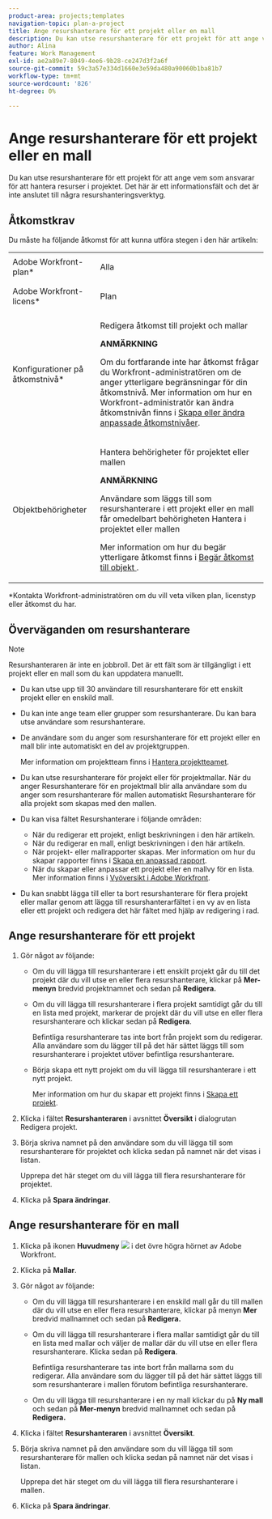 ```yaml
---
product-area: projects;templates
navigation-topic: plan-a-project
title: Ange resurshanterare för ett projekt eller en mall
description: Du kan utse resurshanterare för ett projekt för att ange vem som ansvarar för att hantera resurser i projektet.
author: Alina
feature: Work Management
exl-id: ae2a89e7-8049-4ee6-9b28-ce247d3f2a6f
source-git-commit: 59c3a57e334d1660e3e59da480a90060b1ba81b7
workflow-type: tm+mt
source-wordcount: '826'
ht-degree: 0%

---
```


# Ange resurshanterare för ett projekt eller en mall

<!--
<p This article might have to be deleted when the Resource Manager field/ requirement will be forever removed from the system; right now it's still a requirement for Scheduler - January 2023/p>
-->

<!-- remove Prod and Prev references with Prod release - Jan 2023-->

Du kan utse resurshanterare för ett projekt för att ange vem som ansvarar för att hantera resurser i projektet. Det här är ett informationsfält och det är inte anslutet till några resurshanteringsverktyg.

<!-- drafted for res scheduling deprecation blurb for preview release
Designating Resource Managers for a project is a prerequisite for using the Scheduling tools in Adobe Workfront, in the Production environment.
  
>[!CAUTION]  
>  
>  
> <span class="preview">Some of the information in this article refers to the Adobe Workfront's Scheduling tools. The Scheduling areas have been removed from the Preview environment and will be removed from the Production environment in **January 2023**. </span>  
> <span class="preview"> Instead, you can schedule resources in the Workload Balancer. </span>  
>  
>* <span class="preview"> For information about scheduling resources using the Workload Balancer, see the section [The Workload Balancer](../../../resource-mgmt/workload-balancer/workload-balancer.md).</span>  
>  
>* <span class="preview"> For more information about the deprecation and removal of the Scheduling tools, see [Deprecation of Resource Scheduling tools in Adobe Workfront](../../../resource-mgmt/resource-mgmt-overview/deprecate-resource-scheduling.md).</span> 
-->

## Åtkomstkrav

<!--drafted for P&P:

<table style="table-layout:auto"> 
 <col> 
 <col> 
 <tbody> 
  <tr> 
   <td role="rowheader">Adobe Workfront plan*</td> 
   <td> <p>Any</p> </td> 
  </tr> 
  <tr> 
   <td role="rowheader">Adobe Workfront license*</td> 
   <td> <p>Current license: Standard </p> 
   Or
   <p>Legacy license: Plan </p>
   </td> 
  </tr> 
  <tr> 
   <td role="rowheader">Access level configurations*</td> 
   <td> <p>Edit access to Projects and Templates</p> <p><b>NOTE</b> 
   
   If you still don't have access, ask your Workfront administrator if they set additional restrictions in your access level. For information on how a Workfront administrator can modify your access level, see <a href="../../../administration-and-setup/add-users/configure-and-grant-access/create-modify-access-levels.md" class="MCXref xref">Create or modify custom access levels</a>.</p> </td> 
  </tr> 
  <tr> 
   <td role="rowheader">Object permissions</td> 
   <td> <p>Manage permissions on the project or template</p> 
   
   <p><b>NOTE</b>
   
   Users who are added as Resource Managers to a project or a template immediately gain Manage permissions on the project or the template</p> <p>For information on requesting additional access, see <a href="../../../workfront-basics/grant-and-request-access-to-objects/request-access.md" class="MCXref xref">Request access to objects </a>.</p> </td> 
  </tr> 
 </tbody> 
</table>
-->

Du måste ha följande åtkomst för att kunna utföra stegen i den här artikeln:

<table style="table-layout:auto"> 
 <col> 
 <col> 
 <tbody> 
  <tr> 
   <td role="rowheader">Adobe Workfront-plan*</td> 
   <td> <p>Alla</p> </td> 
  </tr> 
  <tr> 
   <td role="rowheader">Adobe Workfront-licens*</td> 
   <td> <p>Plan </p> </td> 
  </tr> 
  <tr> 
   <td role="rowheader">Konfigurationer på åtkomstnivå*</td> 
   <td> <p>Redigera åtkomst till projekt och mallar</p> <p><b>ANMÄRKNING</b>

Om du fortfarande inte har åtkomst frågar du Workfront-administratören om de anger ytterligare begränsningar för din åtkomstnivå. Mer information om hur en Workfront-administratör kan ändra åtkomstnivån finns i <a href="../../../administration-and-setup/add-users/configure-and-grant-access/create-modify-access-levels.md" class="MCXref xref">Skapa eller ändra anpassade åtkomstnivåer</a>.</p> </td>
</tr> 
  <tr> 
   <td role="rowheader">Objektbehörigheter</td> 
   <td> <p>Hantera behörigheter för projektet eller mallen</p>

<p><b>ANMÄRKNING</b>

Användare som läggs till som resurshanterare i ett projekt eller en mall får omedelbart behörigheten Hantera i projektet eller mallen</p> <p>Mer information om hur du begär ytterligare åtkomst finns i <a href="../../../workfront-basics/grant-and-request-access-to-objects/request-access.md" class="MCXref xref">Begär åtkomst till objekt </a>.</p> </td>
</tr> 
 </tbody> 
</table>

*Kontakta Workfront-administratören om du vill veta vilken plan, licenstyp eller åtkomst du har.

## Överväganden om resurshanterare

>[!NOTE]
>
>Resurshanteraren är inte en jobbroll. Det är ett fält som är tillgängligt i ett projekt eller en mall som du kan uppdatera manuellt.

* Du kan utse upp till 30 användare till resurshanterare för ett enskilt projekt eller en enskild mall.

<!--
* In the Production environment,designating Resource Managers on projects is a prerequisite to allowing users to schedule resources for work on the project when using the Scheduling tools.

  For information about resource scheduling, see [Resource Scheduling](../../../resource-mgmt/resource-scheduling/resource-scheduling-overview.md). 

  <span class="preview">Scheduling tools have been removed from the Preview environment.</span>

* Designating Resource Managers on projects is not a prerequisite to allowing users to schedule resources for work using the Workload Balancer.

  For information about the Workload Balancer, see [Workload Balancer overview](../../../resource-mgmt/workload-balancer/overview-workload-balancer.md). 

 -->

* Du kan inte ange team eller grupper som resurshanterare. Du kan bara utse användare som resurshanterare.

* De användare som du anger som resurshanterare för ett projekt eller en mall blir inte automatiskt en del av projektgruppen.

  Mer information om projektteam finns i [Hantera projektteamet](../../../manage-work/projects/planning-a-project/manage-project-team.md).

* Du kan utse resurshanterare för projekt eller för projektmallar. När du anger Resurshanterare för en projektmall blir alla användare som du anger som resurshanterare för mallen automatiskt Resurshanterare för alla projekt som skapas med den mallen.
* Du kan visa fältet Resurshanterare i följande områden:

   * När du redigerar ett projekt, enligt beskrivningen i den här artikeln.
   * När du redigerar en mall, enligt beskrivningen i den här artikeln.
   * När projekt- eller mallrapporter skapas. Mer information om hur du skapar rapporter finns i [Skapa en anpassad rapport](../../../reports-and-dashboards/reports/creating-and-managing-reports/create-custom-report.md).
   * När du skapar eller anpassar ett projekt eller en mallvy för en lista. Mer information finns i [Vyöversikt i Adobe Workfront](../../../reports-and-dashboards/reports/reporting-elements/views-overview.md).

* Du kan snabbt lägga till eller ta bort resurshanterare för flera projekt eller mallar genom att lägga till resurshanterarfältet i en vy av en lista eller ett projekt och redigera det här fältet med hjälp av redigering i rad.

## Ange resurshanterare för ett projekt

1. Gör något av följande:

   * Om du vill lägga till resurshanterare i ett enskilt projekt går du till det projekt där du vill utse en eller flera resurshanterare, klickar på **Mer-menyn** bredvid projektnamnet och sedan på **Redigera.**

   * Om du vill lägga till resurshanterare i flera projekt samtidigt går du till en lista med projekt, markerar de projekt där du vill utse en eller flera resurshanterare och klickar sedan på **Redigera**.

     Befintliga resurshanterare tas inte bort från projekt som du redigerar. Alla användare som du lägger till på det här sättet läggs till som resurshanterare i projektet utöver befintliga resurshanterare.

   * Börja skapa ett nytt projekt om du vill lägga till resurshanterare i ett nytt projekt.

     Mer information om hur du skapar ett projekt finns i [Skapa ett projekt](../../../manage-work/projects/create-projects/create-project.md).

1. Klicka i fältet **Resurshanteraren** i avsnittet **Översikt** i dialogrutan Redigera projekt.
1. Börja skriva namnet på den användare som du vill lägga till som resurshanterare för projektet och klicka sedan på namnet när det visas i listan.

   Upprepa det här steget om du vill lägga till flera resurshanterare för projektet.

1. Klicka på **Spara ändringar**.

## Ange resurshanterare för en mall

1. Klicka på ikonen **Huvudmeny** ![](assets/main-menu-icon.png) i det övre högra hörnet av Adobe Workfront.

1. Klicka på **Mallar**.

1. Gör något av följande:

   * Om du vill lägga till resurshanterare i en enskild mall går du till mallen där du vill utse en eller flera resurshanterare, klickar på menyn **Mer** bredvid mallnamnet och sedan på **Redigera.**

   * Om du vill lägga till resurshanterare i flera mallar samtidigt går du till en lista med mallar och väljer de mallar där du vill utse en eller flera resurshanterare. Klicka sedan på **Redigera**.

     Befintliga resurshanterare tas inte bort från mallarna som du redigerar. Alla användare som du lägger till på det här sättet läggs till som resurshanterare i mallen förutom befintliga resurshanterare.

   * Om du vill lägga till resurshanterare i en ny mall klickar du på **Ny mall** och sedan på **Mer-menyn** bredvid mallnamnet och sedan på **Redigera.**

1. Klicka i fältet **Resurshanteraren** i avsnittet **Översikt**.
1. Börja skriva namnet på den användare som du vill lägga till som resurshanterare för mallen och klicka sedan på namnet när det visas i listan.

   Upprepa det här steget om du vill lägga till flera resurshanterare i mallen.

1. Klicka på **Spara ändringar**.
